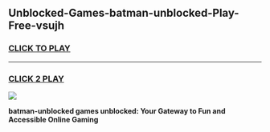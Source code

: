 
## Unblocked-Games-batman-unblocked-Play-Free-vsujh
<h3>
<a href="https://premium76.site?title=batman-unblocked&ref=10A">CLICK TO PLAY</a></h3>
<hr>

<h3>
<a href="https://premium76.site?title=batman-unblocked&ref=10A">CLICK 2 PLAY</a>
  
</h3>

<a href="https://premium76.site?title=batman-unblocked&ref=10A"><img src="https://clearcache.store/games.png"></a>


**batman-unblocked games unblocked: Your Gateway to Fun and Accessible Online Gaming**
